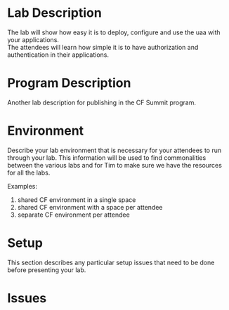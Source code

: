 # Lab Description

The lab will show how easy it is to deploy, configure and use the uaa with your applications.  
The attendees will learn how simple it is to have authorization and authentication in their applications.

# Program Description

Another lab description for publishing in the CF Summit program.

# Environment

Describe your lab environment that is necessary for your attendees
to run through your lab. This information will be used to find commonalities 
between the various labs and for Tim to make sure we have the resources for
all the labs.

Examples:
  1. shared CF environment in a single space
  1. shared CF environment with a space per attendee
  1. separate CF environment per attendee

# Setup

This section describes any particular setup issues that need to be done
before presenting your lab.

# Issues
